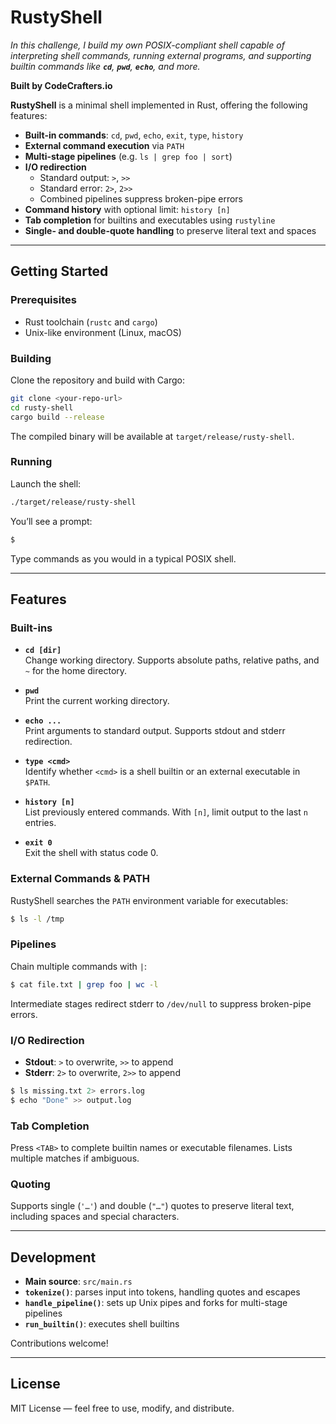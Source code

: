 # RustyShell

*In this challenge, I build my own POSIX-compliant shell capable of interpreting shell commands, running external programs, and supporting builtin commands like **`cd`**, **`pwd`**, **`echo`**, and more.*

**Built by CodeCrafters.io**

**RustyShell** is a minimal shell implemented in Rust, offering the following features:

- **Built-in commands**: `cd`, `pwd`, `echo`, `exit`, `type`, `history`
- **External command execution** via `PATH`
- **Multi-stage pipelines** (e.g. `ls | grep foo | sort`)
- **I/O redirection**
  - Standard output: `>`, `>>`
  - Standard error: `2>`, `2>>`
  - Combined pipelines suppress broken-pipe errors
- **Command history** with optional limit: `history [n]`
- **Tab completion** for builtins and executables using `rustyline`
- **Single- and double-quote handling** to preserve literal text and spaces

---

## Getting Started

### Prerequisites

- Rust toolchain (`rustc` and `cargo`)
- Unix-like environment (Linux, macOS)

### Building

Clone the repository and build with Cargo:

```bash
git clone <your-repo-url>
cd rusty-shell
cargo build --release
```

The compiled binary will be available at `target/release/rusty-shell`.

### Running

Launch the shell:

```bash
./target/release/rusty-shell
```

You’ll see a prompt:

```bash
$
```

Type commands as you would in a typical POSIX shell.

---

## Features

### Built-ins

- **`cd [dir]`**  
  Change working directory. Supports absolute paths, relative paths, and `~` for the home directory.

- **`pwd`**  
  Print the current working directory.

- **`echo ...`**  
  Print arguments to standard output. Supports stdout and stderr redirection.

- **`type <cmd>`**  
  Identify whether `<cmd>` is a shell builtin or an external executable in `$PATH`.

- **`history [n]`**  
  List previously entered commands. With `[n]`, limit output to the last `n` entries.

- **`exit 0`**  
  Exit the shell with status code 0.

### External Commands & PATH

RustyShell searches the `PATH` environment variable for executables:

```bash
$ ls -l /tmp
```

### Pipelines

Chain multiple commands with `|`:

```bash
$ cat file.txt | grep foo | wc -l
```

Intermediate stages redirect stderr to `/dev/null` to suppress broken-pipe errors.

### I/O Redirection

- **Stdout**: `>` to overwrite, `>>` to append  
- **Stderr**: `2>` to overwrite, `2>>` to append

```bash
$ ls missing.txt 2> errors.log
$ echo "Done" >> output.log
```

### Tab Completion

Press `<TAB>` to complete builtin names or executable filenames. Lists multiple matches if ambiguous.

### Quoting

Supports single (`'…'`) and double (`"…"`) quotes to preserve literal text, including spaces and special characters.

---

## Development

- **Main source**: `src/main.rs`  
- **`tokenize()`**: parses input into tokens, handling quotes and escapes  
- **`handle_pipeline()`**: sets up Unix pipes and forks for multi-stage pipelines  
- **`run_builtin()`**: executes shell builtins  

Contributions welcome!

---

## License

MIT License — feel free to use, modify, and distribute.
